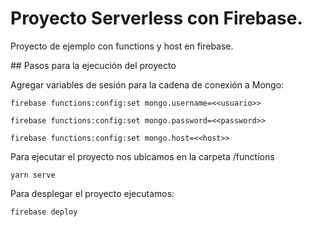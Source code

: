 # Proyecto Serverless con Firebase.

Proyecto de ejemplo con functions y host en firebase.

## Pasos para la ejecución del proyecto

Agregar variables de sesión para la cadena de conexión a Mongo:

```
firebase functions:config:set mongo.username=<<usuario>>
```

```
firebase functions:config:set mongo.password=<<password>>
```

```
firebase functions:config:set mongo.host=<<host>>
```

Para ejecutar el proyecto nos ubicamos en la carpeta /functions  

```
yarn serve
```

Para desplegar el proyecto ejecutamos:

```
firebase deploy
```